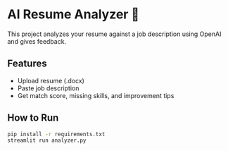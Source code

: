 # AI Resume Analyzer 🧠

This project analyzes your resume against a job description using OpenAI and gives feedback.

## Features
- Upload resume (.docx)
- Paste job description
- Get match score, missing skills, and improvement tips

## How to Run
```bash
pip install -r requirements.txt
streamlit run analyzer.py
